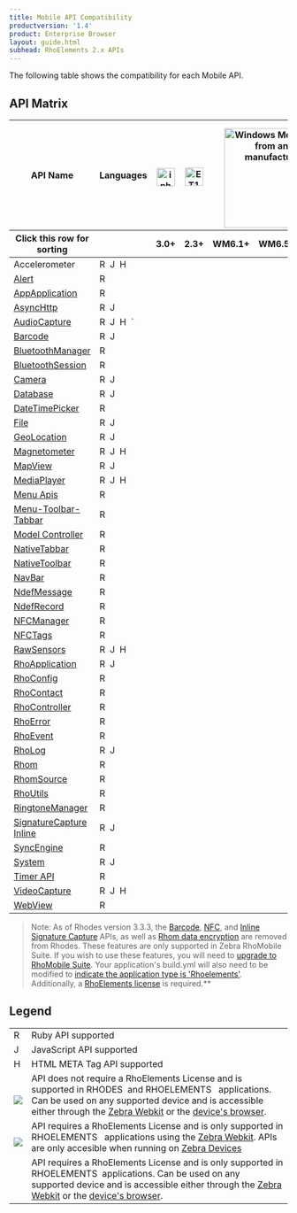 ```yaml
---
title: Mobile API Compatibility
productversion: '1.4'
product: Enterprise Browser
layout: guide.html
subhead: RhoElements 2.x APIs
---
```

The following table shows the compatibility for each Mobile API.

## API Matrix
<table class="table table-striped table-bordered table-condensed apicompat dataTable" width="130%" id="matrix">
	<thead>
		<tr role="row">
			<th style="text-align:center;vertical-align: middle;" rowspan="1" colspan="1">API Name</th>
			<th style="text-align:center;vertical-align: middle;" rowspan="1" colspan="1">Languages</th>
			<th style="text-align:center" rowspan="1" colspan="1">
				<img src="/img/ios.png" style="width: 33px;padding-top: 8px" rel="tooltip" title="iphone, ipod touch, ipad">
			</th>
			<th style="text-align:center" rowspan="1" colspan="1">
				<img src="/img/android.png" rel="tooltip" title="ET1 and Consumer Android Devices" style="width: 33px;padding-top: 6px;">
			</th>
			<th colspan="3" style="text-align:center" rowspan="1">
				<img src="/img/windowsembedded.png" style="width: 180px;padding-top: 10px" rel="tooltip" title="Windows Mobile/CE from any manufacturer">
			</th>
			<th style="text-align:center" rowspan="1" colspan="1">
				<img src="/img/windows.png" style="padding-top:6px;" rel="tooltip" title="Windows Desktop XP And Windows 7">
			</th>
			<th rowspan="1" colspan="1">
				<img src="/img/bb.png" style="width:30px;padding-top:6px;" rel="tooltip" title="BlackBerry Devices">
			</th>
			<th style="text-align:center;vertical-align: middle;" rowspan="1" colspan="1">
				<img src="/img/rhodes.png" rel="tooltip" title="RhoMobile Simulator Included with RhoStudio">SIM
			</th>
			<th rowspan="1" colspan="1">
			</th>
		</tr>
		<tr role="row">
			<th class="sorting_asc" role="columnheader" tabindex="0" aria-controls="matrix" rowspan="1" colspan="1" aria-sort="ascending" aria-label="Click this row for sorting: activate to sort column descending">Click this row for sorting</th>
			<th class="sorting" role="columnheader" tabindex="0" aria-controls="matrix" rowspan="1" colspan="1" aria-label=": activate to sort column ascending"></th>
			<th style="text-align:center" class="sorting" role="columnheader" tabindex="0" aria-controls="matrix" rowspan="1" colspan="1" aria-label="3.0+: activate to sort column ascending">3.0+</th>
			<th style="text-align:center" class="sorting" role="columnheader" tabindex="0" aria-controls="matrix" rowspan="1" colspan="1" aria-label="2.3+: activate to sort column ascending">2.3+</th>
			<th style="text-align:center" class="sorting" role="columnheader" tabindex="0" aria-controls="matrix" rowspan="1" colspan="1" aria-label="WM6.1+: activate to sort column ascending">WM6.1+</th>
			<th style="text-align:center" class="sorting" role="columnheader" tabindex="0" aria-controls="matrix" rowspan="1" colspan="1" aria-label="WM6.5+: activate to sort column ascending">WM6.5+</th>
			<th style="text-align:center" class="sorting" role="columnheader" tabindex="0" aria-controls="matrix" rowspan="1" colspan="1" aria-label="CE6.0+: activate to sort column ascending">CE6.0+</th>
			<th style="text-align:center" class="sorting" role="columnheader" tabindex="0" aria-controls="matrix" rowspan="1" colspan="1" aria-label="XP/7: activate to sort column ascending">XP/7</th>
			<th style="text-align:center" class="sorting" role="columnheader" tabindex="0" aria-controls="matrix" rowspan="1" colspan="1" aria-label="4.6+: activate to sort column ascending">4.6+</th>
			<th class="sorting" role="columnheader" tabindex="0" aria-controls="matrix" rowspan="1" colspan="1" aria-label=": activate to sort column ascending"></th>
			<th class="sorting" role="columnheader" tabindex="0" aria-controls="matrix" rowspan="1" colspan="1" aria-label="Ver: activate to sort column ascending">
				Ver
			</th>
		</tr>
	</thead>
	<tbody role="alert" aria-live="polite" aria-relevant="all">
		<tr class="odd">
			<td class=" sorting_1">
			<all href="/v/2.2/rhoelements/RawSensors" rel="tooltip">Accelerometer</a></td>
			<td class="start1 ">
				<span class="label">R</span>&nbsp;
				<span style="display:none">rhodes</span>
				<span class="label label-warning">J</span>&nbsp;
				<span style="display:none">license rhoelements JavaScript js</span>
				<span class="label label-info">H</span>&nbsp;
				<span style="display:none">license rhoelements html meta</span>
			</td>
			<td style="text-align:center" class=" ">
				<span class="icon-star"></span>
				<span style="display:none">ios</span>
			</td>
			<td style="text-align:center" class=" ">
				<span class="icon-star"></span>
				<span style="display:none">android</span>
			</td>
			<td style="text-align:center" class=" "></td>
			<td style="text-align:center" class=" "></td>
			<td style="text-align:center" class=" "></td>
			<td style="text-align:center" class=" "></td>
			<td style="text-align:center" class=" "></td>
			<td style="text-align:center" class=" "></td>
			<td style="text-align:center" class=" "></td>
			<td class=" "> 2.2</td>
		</tr>
		<tr class="even">
			<td class=" sorting_1">
			<a href="/v/2.2/rhodesapi/alert-api" rel="tooltip">Alert</a></td>
			<td class="start1 ">
				<span class="label">R</span>&nbsp;
				<span style="display:none">rhodes</span>
			</td>
			<td style="text-align:center" class=" ">
				<span class="icon-star"></span>
				<span style="display:none">ios</span>
			</td>
			<td style="text-align:center" class=" ">
				<span class="icon-star"></span>
				<span style="display:none">android</span>
			</td>
			<td style="text-align:center" class=" ">
				<span class="icon-star"></span>
				<span style="display:none">windows mobile windows</span>
			</td>
			<td style="text-align:center" class=" ">
				<span class="icon-star"></span>
				<span style="display:none">windows mobile windows</span>
			</td>
			<td style="text-align:center" class=" ">
				<span class="icon-star"></span>
				<span style="display:none">ce wince windows</span>
			</td>
			<td style="text-align:center" class=" ">
				<span class="icon-star"></span>
				<span style="display:none">win32 windows</span>
			</td>
			<td style="text-align:center" class=" ">
				<span class="icon-star"></span>
				<span style="display:none">blackberry</span>
			</td>
			<td style="text-align:center" class=" ">
				<span class="icon-star"></span>
				<span style="display:none">simulator</span>
			</td>
			<td class=" "> 2.0</td>
		</tr>
		<tr class="odd">
			<td class=" sorting_1">
				<a href="/v/2.2/rhodesapi/appapplication-api" rel="tooltip">AppApplication</a>
			</td>
			<td class="start1 ">
				<span class="label">R</span>&nbsp;
				<span style="display:none">rhodes</span>
			</td>
			<td style="text-align:center" class=" ">
				<span class="icon-star"></span>
				<span style="display:none">ios</span>
			</td>
			<td style="text-align:center" class=" ">
				<span class="icon-star"></span>
				<span style="display:none">android</span>
			</td>
			<td style="text-align:center" class=" ">
				<span class="icon-star"></span>
				<span style="display:none">windows mobile windows</span>
			</td>
			<td style="text-align:center" class=" ">
				<span class="icon-star"></span>
				<span style="display:none">windows mobile windows</span>
			</td>
			<td style="text-align:center" class=" ">
				<span class="icon-star"></span>
				<span style="display:none">ce wince windows</span>
			</td>
			<td style="text-align:center" class=" ">
				<span class="icon-star"></span>
				<span style="display:none">win32 windows</span>
			</td>
			<td style="text-align:center" class=" ">
				<span class="icon-star"></span>
				<span style="display:none">blackberry</span>
			</td>
			<td style="text-align:center" class=" "></td>
			<td class=" "> 2.0</td>
		</tr>
		<tr class="even">
			<td class=" sorting_1">
				<a href="/v/2.2/rhodesapi/asynchttp-api" rel="tooltip">AsyncHttp</a>
			</td>
			<td class="start1 ">
				<span class="label">R</span>&nbsp;
				<span style="display:none">rhodes</span>
				<span class="label label-warning">J</span>&nbsp;
				<span style="display:none">license rhoelements JavaScript js</span>
			</td>
			<td style="text-align:center" class=" ">
				<span class="icon-star"></span>
				<span style="display:none">ios</span>
			</td>
			<td style="text-align:center" class=" ">
				<span class="icon-star"></span>
				<span style="display:none">android</span>
			</td>
			<td style="text-align:center" class=" ">
				<span class="icon-star"></span>
				<span style="display:none">windows mobile windows</span>
			</td>
			<td style="text-align:center" class=" ">
				<span class="icon-star"></span>
				<span style="display:none">windows mobile windows</span>
			</td>
			<td style="text-align:center" class=" ">
				<span class="icon-star"></span>
				<span style="display:none">ce wince windows</span>
			</td>
			<td style="text-align:center" class=" "></td>
			<td style="text-align:center" class=" ">
				<span class="icon-star"></span>
				<span style="display:none">blackberry</span>
			</td>
			<td style="text-align:center" class=" "></td>
			<td class=" "> 2.0</td>
		</tr>
		<tr class="odd">
			<td class=" sorting_1">
				<a href="/v/2.2/rhoelements/AudioCapture" rel="tooltip">AudioCapture</a>
			</td>
			<td class="start1 ">
				<span class="label">R</span>&nbsp;
				<span style="display:none">rhodes</span>
				<span class="label label-warning">J</span>&nbsp;
				<span style="display:none">license rhoelements JavaScript js</span>
				<span class="label label-info">H</span>&nbsp;
				`<span style="display:none">license rhoelements html meta</span>
			</td>
			<td style="text-align:center" class=" ">
				<span class="icon-star"></span>
				<span style="display:none">ios</span>
			</td>
			<td style="text-align:center" class=" ">
				<span class="icon-star"></span>
				<span style="display:none">android</span>
			</td>
			<td style="text-align:center" class=" ">
				<span class="icon-star"></span>
				<span style="display:none">windows mobile windows</span>
			</td>
			<td style="text-align:center" class=" ">
				<span class="icon-star"></span>
				<span style="display:none">windows mobile windows</span>
			</td>
			<td style="text-align:center" class=" ">
				<span class="icon-star"></span>
				<span style="display:none">ce wince windows</span>
			</td>
			<td style="text-align:center" class=" "></td>
			<td style="text-align:center" class=" "></td>
			<td style="text-align:center" class=" "></td>
			<td class=" "> 2.2</td>
		</tr>
		<tr class="even">
			<td class=" sorting_1">
				<a href="/v/2.2/rhodesapi/barcode-api" rel="tooltip">Barcode</a>
			</td>
			<td class="start1 ">
				<span class="label label-important">R</span>&nbsp;
				<span style="display:none">license rhoelements ruby</span>
				<span class="label label-warning">J</span>&nbsp;
				<span style="display:none">license rhoelements JavaScript js</span>
			</td>
				<td style="text-align:center" class=" ">
				<span class="icon-star"></span>
				<span style="display:none">ios</span>
			</td>
				<td style="text-align:center" class=" ">
				<span class="icon-star"></span>
				<span style="display:none">android</span>
			</td>
				<td style="text-align:center" class=" ">
				<span class="icon-star"></span>
				<span style="display:none">windows mobile windows</span>
			</td>
				<td style="text-align:center" class=" ">
				<span class="icon-star"></span>
				<span style="display:none">windows mobile windows</span>
			</td>
			<td style="text-align:center" class=" ">
				<span class="icon-star"></span>
				<span style="display:none">ce wince windows</span>
			</td>
			<td style="text-align:center" class=" "></td>
			<td style="text-align:center" class=" ">
				<span class="icon-star"></span>
				<span style="display:none">blackberry</span>
			</td>
			<td style="text-align:center" class=" "></td>
			<td class=" "> 2.0</td>
		</tr>
		<tr class="odd">
			<td class=" sorting_1">
				<a href="/v/2.2/rhodesapi/bluetoothmanager-api" rel="tooltip">BluetoothManager</a>
			</td>
			<td class="start1 ">
				<span class="label">R</span>&nbsp;
				<span style="display:none">rhodes</span>
			</td>
				<td style="text-align:center" class=" ">
				<span class="icon-star"></span>
				<span style="display:none">ios</span>
			</td>
				<td style="text-align:center" class=" ">
				<span class="icon-star"></span>
				<span style="display:none">android</span>
			</td>
				<td style="text-align:center" class=" ">
				<span class="icon-star"></span>
				<span style="display:none">windows mobile windows</span>
			</td>
				<td style="text-align:center" class=" ">
				<span class="icon-star"></span>
				<span style="display:none">windows mobile windows</span>
			</td>
			<td style="text-align:center" class=" "></td>
			<td style="text-align:center" class=" "></td>
			<td style="text-align:center" class=" ">
				<span class="icon-star"></span>
				<span style="display:none">blackberry</span>
			</td>
			<td style="text-align:center" class=" ">
				<span class="icon-star"></span>
				<span style="display:none">simulator</span>
			</td>
			<td class=" "> 2.0</td>
		</tr>
		<tr class="even">
			<td class=" sorting_1">
				<a href="/v/2.2/rhodesapi/bluetoothsession-api" rel="tooltip">BluetoothSession</a>
			</td>
			<td class="start1 ">
				<span class="label">R</span>&nbsp;
				<span style="display:none">rhodes</span>
			</td>
			<td style="text-align:center" class=" ">
				<span class="icon-star"></span>
				<span style="display:none">ios</span>
			</td>
			<td style="text-align:center" class=" ">
				<span class="icon-star"></span>
				<span style="display:none">android</span>
			</td>
			<td style="text-align:center" class=" ">
				<span class="icon-star"></span>
				<span style="display:none">windows mobile windows</span>
			</td>
			<td style="text-align:center" class=" ">
				<span class="icon-star"></span>
				<span style="display:none">windows mobile windows</span>
			</td>
			<td style="text-align:center" class=" "></td>
			<td style="text-align:center" class=" "></td>
			<td style="text-align:center" class=" ">
				<span class="icon-star"></span>
				<span style="display:none">blackberry</span>
			</td>
			<td style="text-align:center" class=" ">
				<span class="icon-star"></span>
				<span style="display:none">simulator</span>
			</td>
			<td class=" "> 2.0</td>
		</tr>
		<tr class="odd">
			<td class=" sorting_1">
				<a href="/v/2.2/rhodesapi/camera-api" rel="tooltip">Camera</a>
			</td>
			<td class="start1 ">
				<span class="label">R</span>&nbsp;
				<span style="display:none">rhodes</span>
				<span class="label label-warning">J</span>&nbsp;
				<span style="display:none">license rhoelements JavaScript js</span>
			</td>
			<td style="text-align:center" class=" ">
				<span class="icon-star"></span>
				<span style="display:none">ios</span>
			</td>
			<td style="text-align:center" class=" ">
				<span class="icon-star"></span>
				<span style="display:none">android</span>
			</td>
			<td style="text-align:center" class=" ">
				<span class="icon-star"></span>
				<span style="display:none">windows mobile windows</span>
			</td>
			<td style="text-align:center" class=" ">
				<span class="icon-star"></span>
				<span style="display:none">windows mobile windows</span>
			</td>
			<td style="text-align:center" class=" ">
				<span class="icon-star"></span>
				<span style="display:none">ce wince windows</span>
			</td>
			<td style="text-align:center" class=" "></td>
			<td style="text-align:center" class=" ">
				<span class="icon-star"></span>
				<span style="display:none">blackberry</span>
			</td>
			<td style="text-align:center" class=" ">
				<span class="icon-star"></span>
				<span style="display:none">simulator</span>
			</td>
			<td class=" "> 2.0</td>
		</tr>
		<tr class="even">
			<td class=" sorting_1">
				<a href="/v/2.2/rhodesapi/database-api" rel="tooltip">Database</a>
			</td>
			<td class="start1 ">
				<span class="label">R</span>&nbsp;
				<span style="display:none">rhodes</span>
				<span class="label label-warning">J</span>&nbsp;
				<span style="display:none">license rhoelements JavaScript js</span>
			</td>
			<td style="text-align:center" class=" ">
				<span class="icon-star"></span>
				<span style="display:none">ios</span>
			</td>
			<td style="text-align:center" class=" ">
				<span class="icon-star"></span>
				<span style="display:none">android</span>
			</td>
			<td style="text-align:center" class=" ">
				<span class="icon-star"></span>
				<span style="display:none">windows mobile windows</span>
			</td>
			<td style="text-align:center" class=" ">
				<span class="icon-star"></span>
				<span style="display:none">windows mobile windows</span>
			</td>
			<td style="text-align:center" class=" ">
				<span class="icon-star"></span>
				<span style="display:none">ce wince windows</span>
			</td>
			<td style="text-align:center" class=" "></td>
			<td style="text-align:center" class=" ">
				<span class="icon-star"></span>
				<span style="display:none">blackberry</span>
			</td>
			<td style="text-align:center" class=" ">
				<span class="icon-star"></span>
				<span style="display:none">simulator</span>
			</td>
			<td class=" "> 2.0</td>
		</tr>
		<tr class="odd">
			<td class=" sorting_1">
				<a href="/v/2.2/rhodesapi/datetimepicker-api" rel="tooltip">DateTimePicker</a>
			</td>
			<td class="start1 ">
				<span class="label">R</span>&nbsp;
				<span style="display:none">rhodes</span>
			</td>
			<td style="text-align:center" class=" ">
				<span class="icon-star"></span>
				<span style="display:none">ios</span>
			</td>
			<td style="text-align:center" class=" ">
				<span class="icon-star"></span>
				<span style="display:none">android</span>
			</td>
			<td style="text-align:center" class=" ">
				<span class="icon-star"></span>
				<span style="display:none">windows mobile windows</span>
			</td>
			<td style="text-align:center" class=" ">
				<span class="icon-star"></span>
				<span style="display:none">windows mobile windows</span>
			</td>
			<td style="text-align:center" class=" ">
				<span class="icon-star"></span>
				<span style="display:none">ce wince windows</span>
			</td>
			<td style="text-align:center" class=" ">
				<span class="icon-star"></span>
				<span style="display:none">win32 windows</span>
			</td>
			<td style="text-align:center" class=" ">
				<span class="icon-star"></span>
				<span style="display:none">blackberry</span>
			</td>
			<td style="text-align:center" class=" ">
				<span class="icon-star"></span>
				<span style="display:none">simulator</span>
			</td>
			<td class=" "> 2.0</td>
		</tr>
		<tr class="even">
			<td class=" sorting_1">
				<a href="/v/2.2/rhodesapi/file-api" rel="tooltip">File</a>
			</td>
			<td class="start1 ">
				<span class="label">R</span>&nbsp;
				<span style="display:none">rhodes</span>
				<span class="label label-warning">J</span>&nbsp;
				<span style="display:none">license rhoelements JavaScript js</span>
			</td>
			<td style="text-align:center" class=" ">
				<span class="icon-star"></span>
				<span style="display:none">ios</span>
			</td>
			<td style="text-align:center" class=" ">
				<span class="icon-star"></span>
				<span style="display:none">android</span>
			</td>
			<td style="text-align:center" class=" ">
				<span class="icon-star"></span>
				<span style="display:none">windows mobile windows</span>
			</td>
			<td style="text-align:center" class=" ">
				<span class="icon-star"></span>
				<span style="display:none">windows mobile windows</span>
			</td>
			<td style="text-align:center" class=" ">
				<span class="icon-star"></span>
				<span style="display:none">ce wince windows</span>
			</td>
			<td style="text-align:center" class=" "></td>
				<td style="text-align:center" class=" ">
				<span class="icon-star"></span>
				<span style="display:none">blackberry</span>
			</td>
			<td style="text-align:center" class=" ">
				<span class="icon-star"></span>
				<span style="display:none">simulator</span>
			</td>
			<td class=" "> 2.0</td>
		</tr>
		<tr class="odd">
			<td class=" sorting_1">
				<a href="/v/2.2/rhodesapi/geolocation-api" rel="tooltip">GeoLocation</a>
			</td>
			<td class="start1 ">
				<span class="label">R</span>&nbsp;
				<span style="display:none">rhodes</span>
				<span class="label label-warning">J</span>&nbsp;
				<span style="display:none">license rhoelements JavaScript js</span>
			</td>
			<td style="text-align:center" class=" ">
				<span class="icon-star"></span>
				<span style="display:none">ios</span>
			</td>
			<td style="text-align:center" class=" ">
				<span class="icon-star"></span>
				<span style="display:none">android</span>
			</td>
			<td style="text-align:center" class=" ">
				<span class="icon-star"></span>
				<span style="display:none">windows mobile windows</span>
			</td>
			<td style="text-align:center" class=" ">
				<span class="icon-star"></span>
				<span style="display:none">windows mobile windows</span>
			</td>
			<td style="text-align:center" class=" ">
				<span class="icon-star"></span>
				<span style="display:none">ce wince windows</span>
			</td>
			<td style="text-align:center" class=" "></td>
				<td style="text-align:center" class=" ">
				<span class="icon-star"></span>
				<span style="display:none">blackberry</span>
			</td>
			<td style="text-align:center" class=" ">
				<span class="icon-star"></span>
				<span style="display:none">simulator</span>
			</td>
			<td class=" "> 2.0</td>
		</tr>
		<tr class="even">
			<td class=" sorting_1">
				<a href="/v/2.2/rhoelements/RawSensors" rel="tooltip">Magnetometer</a>
			</td>
			<td class="start1 ">
				<span class="label">R</span>&nbsp;
				<span style="display:none">rhodes</span>
				<span class="label label-warning">J</span>&nbsp;
				<span style="display:none">license rhoelements JavaScript js</span>
				<span class="label label-info">H</span>&nbsp;
				<span style="display:none">license rhoelements html meta</span>
			</td>
			<td style="text-align:center" class=" ">
				<span class="icon-star"></span>
				<span style="display:none">ios</span>
			</td>
			<td style="text-align:center" class=" ">
				<span class="icon-star"></span>
				<span style="display:none">android</span>
			</td>
			<td style="text-align:center" class=" "></td>
			<td style="text-align:center" class=" "></td>
			<td style="text-align:center" class=" "></td>
			<td style="text-align:center" class=" "></td>
			<td style="text-align:center" class=" "></td>
			<td style="text-align:center" class=" "></td>
			<td class=" "> 2.2</td>
		</tr>
		<tr class="odd">
			<td class=" sorting_1">
				<a href="/v/2.2/rhodesapi/mapview-api" rel="tooltip">MapView</a>
			</td>
			<td class="start1 ">
				<span class="label">R</span>&nbsp;
				<span style="display:none">rhodes</span>
				<span class="label label-warning">J</span>&nbsp;
				<span style="display:none">license rhoelements JavaScript js</span>
			</td>
			<td style="text-align:center" class=" ">
				<span class="icon-star"></span>
				<span style="display:none">ios</span>
			</td>
			<td style="text-align:center" class=" ">
				<span class="icon-star"></span>
				<span style="display:none">android</span>
			</td>
			<td style="text-align:center" class=" ">
				<span class="icon-star"></span>
				<span style="display:none">windows mobile windows</span>
			</td>
			<td style="text-align:center" class=" ">
				<span class="icon-star"></span>
				<span style="display:none">windows mobile windows</span>
			</td>
			<td style="text-align:center" class=" ">
				<span class="icon-star"></span>
				<span style="display:none">ce wince windows</span>
			</td>
			<td style="text-align:center" class=" "></td>
			<td style="text-align:center" class=" ">
				<span class="icon-star"></span>
				<span style="display:none">blackberry</span>
			</td>
			<td style="text-align:center" class=" ">
				<span class="icon-star"></span>
				<span style="display:none">simulator</span>
			</td>
			<td class=" "> 2.0</td>
		</tr>
		<tr class="even">
			<td class=" sorting_1">
				<a href="/v/2.2/rhoelements/mediaPlayer" rel="tooltip">MediaPlayer</a>
			</td>
			<td class="start1 ">
				<span class="label">R</span>&nbsp;
				<span style="display:none">rhodes</span>
				<span class="label label-warning">J</span>&nbsp;
				<span style="display:none">license rhoelements JavaScript js</span>
				<span class="label label-info">H</span>&nbsp;
				<span style="display:none">license rhoelements html meta</span>
			</td>
			<td style="text-align:center" class=" "></td>
			<td style="text-align:center" class=" ">
				<span class="icon-star"></span>
				<span style="display:none">android</span>
			</td>
			<td style="text-align:center" class=" "></td>
			<td style="text-align:center" class=" "></td>
			<td style="text-align:center" class=" "></td>
			<td style="text-align:center" class=" "></td>
			<td style="text-align:center" class=" "></td>
			<td style="text-align:center" class=" "></td>
			<td class=" "> 2.2</td>
		</tr>
		<tr class="odd">
			<td class=" sorting_1">
				<a href="/v/2.2/rhodesapi/menu-apis" rel="tooltip">Menu Apis</a>
			</td>
			<td class="start1 ">
				<span class="label">R</span>&nbsp;
				<span style="display:none">rhodes</span>
			</td>
			<td style="text-align:center" class=" ">
				<span class="icon-star"></span>
				<span style="display:none">ios</span>
			</td>
			<td style="text-align:center" class=" ">
				<span class="icon-star"></span>
				<span style="display:none">android</span>
			</td>
			<td style="text-align:center" class=" ">
				<span class="icon-star"></span>
				<span style="display:none">windows mobile windows</span>
			</td>
			<td style="text-align:center" class=" ">
				<span class="icon-star"></span>
				<span style="display:none">windows mobile windows</span>
			</td>
			<td style="text-align:center" class=" ">
				<span class="icon-star"></span>
				<span style="display:none">ce wince windows</span>
			</td>
			<td style="text-align:center" class=" ">
				<span class="icon-star"></span>
				<span style="display:none">win32 windows</span>
			</td>
			<td style="text-align:center" class=" ">
				<span class="icon-star"></span>
				<span style="display:none">blackberry</span>
			</td>
			<td style="text-align:center" class=" ">
				<span class="icon-star"></span>
				<span style="display:none">simulator</span>
			</td>
			<td class=" "> 2.0</td>
		</tr>
		<tr class="even">
			<td class=" sorting_1">
				<a href="/v/2.2/rhodesapi/menu-toolbar-tabbar-apis" rel="tooltip">Menu-Toolbar-Tabbar</a>
			</td>
			<td class="start1 ">
				<span class="label">R</span>&nbsp;
				<span style="display:none">rhodes</span>
			</td>
			<td style="text-align:center" class=" ">
				<span class="icon-star"></span>
				<span style="display:none">ios</span>
			</td>
			<td style="text-align:center" class=" ">
				<span class="icon-star"></span>
				<span style="display:none">android</span>
			</td>
			<td style="text-align:center" class=" ">
				<span class="icon-star"></span>
				<span style="display:none">windows mobile windows</span>
			</td>
			<td style="text-align:center" class=" ">
				<span class="icon-star"></span>
				<span style="display:none">windows mobile windows</span>
			</td>
			<td style="text-align:center" class=" ">
				<span class="icon-star"></span>
				<span style="display:none">ce wince windows</span>
			</td>
			<td style="text-align:center" class=" ">
				<span class="icon-star"></span>
				<span style="display:none">win32 windows</span>
			</td>
			<td style="text-align:center" class=" ">
				<span class="icon-star"></span>
				<span style="display:none">blackberry</span>
			</td>
			<td style="text-align:center" class=" ">
				<span class="icon-star"></span>
				<span style="display:none">simulator</span>
			</td>
			<td class=" "> 2.0</td>
		</tr>
		<tr class="odd">
			<td class=" sorting_1">
				<a href="/v/2.2/rhodesapi/model-controller-api" rel="tooltip">Model Controller</a>
			</td>
			<td class="start1 ">
				<span class="label">R</span>&nbsp;
				<span style="display:none">rhodes</span>
			</td>
			<td style="text-align:center" class=" ">
				<span class="icon-star"></span>
				<span style="display:none">ios</span>
			</td>
			<td style="text-align:center" class=" ">
				<span class="icon-star"></span>
				<span style="display:none">android</span>
			</td>
			<td style="text-align:center" class=" "></td>
			<td style="text-align:center" class=" "></td>
			<td style="text-align:center" class=" "></td>
			<td style="text-align:center" class=" "></td>
			<td style="text-align:center" class=" "></td>
			<td style="text-align:center" class=" ">
				<span class="icon-star"></span>
				<span style="display:none">simulator</span>
			</td>
			<td class=" "> 2.0</td>
		</tr>
		<tr class="even">
			<td class=" sorting_1">
				<a href="/v/2.2/rhodesapi/nativetabbar-api" rel="tooltip">NativeTabbar</a>
			</td>
			<td class="start1 ">
				<span class="label">R</span>&nbsp;
				<span style="display:none">rhodes</span>
			</td>
			<td style="text-align:center" class=" ">
				<span class="icon-star"></span>
				<span style="display:none">ios</span>
			</td>
			<td style="text-align:center" class=" ">
				<span class="icon-star"></span>
				<span style="display:none">android</span>
			</td>
			<td style="text-align:center" class=" "></td>
			<td style="text-align:center" class=" "></td>
			<td style="text-align:center" class=" "></td>
			<td style="text-align:center" class=" ">
				<span class="icon-star"></span>
				<span style="display:none">win32 windows</span>
			</td>
			<td style="text-align:center" class=" "></td>
			<td style="text-align:center" class=" ">
				<span class="icon-star"></span>
				<span style="display:none">simulator</span>
			</td>
			<td class=" "> 2.0</td>
		</tr>
		<tr class="odd">
			<td class=" sorting_1">
				<a href="/v/2.2/rhodesapi/nativetoolbar-api" rel="tooltip">NativeToolbar</a>
			</td>
			<td class="start1 ">
				<span class="label">R</span>&nbsp;
				<span style="display:none">rhodes</span>
			</td>
				<td style="text-align:center" class=" ">
			<span class="icon-star"></span>
			<span style="display:none">ios</span>
			</td>
			<td style="text-align:center" class=" ">
				<span class="icon-star"></span>
				<span style="display:none">android</span>
			</td>
			<td style="text-align:center" class=" ">
				<span class="icon-star"></span>
				<span style="display:none">windows mobile windows</span>
			</td>
			<td style="text-align:center" class=" ">
				<span class="icon-star"></span>
				<span style="display:none">windows mobile windows</span>
			</td>
			<td style="text-align:center" class=" ">
				<span class="icon-star"></span>
				<span style="display:none">ce wince windows</span>
			</td>
			<td style="text-align:center" class=" ">
				<span class="icon-star"></span>
				<span style="display:none">win32 windows</span>
			</td>
			<td style="text-align:center" class=" "></td>
			<td style="text-align:center" class=" "></td>
			<td class=" "> 2.0</td>
		</tr>
		<tr class="even">
			<td class=" sorting_1">
				<a href="/v/2.2/rhodesapi/navigationbar-iphone-api" rel="tooltip">NavBar</a>
			</td>
			<td class="start1 ">
				<span class="label">R</span>&nbsp;
				<span style="display:none">rhodes</span>
			</td>
			<td style="text-align:center" class=" ">
				<span class="icon-star"></span>
				<span style="display:none">ios</span>
			</td>
			<td style="text-align:center" class=" "></td>
			<td style="text-align:center" class=" "></td>
			<td style="text-align:center" class=" "></td>
			<td style="text-align:center" class=" "></td>
			<td style="text-align:center" class=" "></td>
			<td style="text-align:center" class=" "></td>
			<td style="text-align:center" class=" "></td>
			<td class=" "> 2.0</td>
		</tr>
		<tr class="odd">
			<td class=" sorting_1">
				<a href="/v/2.2/rhodesapi/NdefMessage-api" rel="tooltip">NdefMessage</a>
			</td>
			<td class="start1 ">
				<span class="label label-important">R</span>&nbsp;
				<span style="display:none">license rhoelements ruby</span>
			</td>
			<td style="text-align:center" class=" "></td>
			<td style="text-align:center" class=" ">
				<span class="icon-star"></span>
				<span style="display:none">android</span>
			</td>
			<td style="text-align:center" class=" "></td>
			<td style="text-align:center" class=" "></td>
			<td style="text-align:center" class=" "></td>
			<td style="text-align:center" class=" "></td>
			<td style="text-align:center" class=" "></td>
			<td style="text-align:center" class=" "></td>
			<td class=" "> 2.0</td>
		</tr>
		<tr class="even">
			<td class=" sorting_1">
				<a href="/v/2.2/rhodesapi/NdefRecord-api" rel="tooltip">NdefRecord</a>
			</td>
			<td class="start1 ">
				<span class="label label-important">R</span>&nbsp;
				<span style="display:none">license rhoelements ruby</span>
			</td>
			<td style="text-align:center" class=" "></td>
			<td style="text-align:center" class=" ">
				<span class="icon-star"></span>
				<span style="display:none">android</span>
			</td>
			<td style="text-align:center" class=" "></td>
			<td style="text-align:center" class=" "></td>
			<td style="text-align:center" class=" "></td>
			<td style="text-align:center" class=" "></td>
			<td style="text-align:center" class=" "></td>
			<td style="text-align:center" class=" "></td>
			<td class=" "> 2.0</td>
		</tr>
		<tr class="odd">
			<td class=" sorting_1">
				<a href="/v/2.2/rhodesapi/NFCManager-api" rel="tooltip">NFCManager</a>
			</td>
			<td class="start1 ">
				<span class="label label-important">R</span>&nbsp;
				<span style="display:none">license rhoelements ruby</span>
			</td>
			<td style="text-align:center" class=" "></td>
			<td style="text-align:center" class=" ">
				<span class="icon-star"></span>
				<span style="display:none">android</span>
			</td>
			<td style="text-align:center" class=" "></td>
			<td style="text-align:center" class=" "></td>
			<td style="text-align:center" class=" "></td>
			<td style="text-align:center" class=" "></td>
			<td style="text-align:center" class=" "></td>
			<td style="text-align:center" class=" "></td>
			<td class=" "> 2.0</td>
		</tr>
		<tr class="even">
			<td class=" sorting_1">
				<a href="/v/2.2/rhoelements/toc_nfc" rel="tooltip">NFCTags</a>
			</td>
			<td class="start1 ">
				<span class="label label-important">R</span>&nbsp;
				<span style="display:none">license rhoelements ruby</span>
			</td>
			<td style="text-align:center" class=" "></td>
			<td style="text-align:center" class=" ">
				<span class="icon-star"></span>
				<span style="display:none">android</span>
			</td>
			<td style="text-align:center" class=" "></td>
			<td style="text-align:center" class=" "></td>
			<td style="text-align:center" class=" "></td>
			<td style="text-align:center" class=" "></td>
			<td style="text-align:center" class=" "></td>
			<td style="text-align:center" class=" "></td>
			<td class=" "> 2.0</td>
		</tr>
		<tr class="odd">
			<td class=" sorting_1">
				<a href="/v/2.2/rhoelements/RawSensors" rel="tooltip">RawSensors</a>
			</td>
			<td class="start1 ">
				<span class="label">R</span>&nbsp;
				<span style="display:none">rhodes</span>
				<span class="label label-warning">J</span>&nbsp;
				<span style="display:none">license rhoelements JavaScript js</span>
				<span class="label label-info">H</span>&nbsp;
				<span style="display:none">license rhoelements html meta</span>
			</td>
			<td style="text-align:center" class=" ">
				<span class="icon-star"></span>
				<span style="display:none">ios</span>
			</td>
			<td style="text-align:center" class=" ">
				<span class="icon-star"></span>
				<span style="display:none">android</span>
			</td>
			<td style="text-align:center" class=" "></td>
			<td style="text-align:center" class=" "></td>
			<td style="text-align:center" class=" "></td>
			<td style="text-align:center" class=" "></td>
			<td style="text-align:center" class=" "></td>
			<td style="text-align:center" class=" "></td>
			<td class=" "> 2.2</td>
		</tr>
		<tr class="even">
			<td class=" sorting_1">
				<a href="/v/2.2/rhodesapi/rhoapplication-api" rel="tooltip">RhoApplication</a>
			</td>
			<td class="start1 ">
				<span class="label">R</span>&nbsp;
				<span style="display:none">rhodes</span>
				<span class="label label-warning">J</span>&nbsp;
				<span style="display:none">license rhoelements JavaScript js</span>
			</td>
			<td style="text-align:center" class=" ">
				<span class="icon-star"></span>
				<span style="display:none">ios</span>
			</td>
			<td style="text-align:center" class=" ">
				<span class="icon-star"></span>
				<span style="display:none">android</span>
			</td>
			<td style="text-align:center" class=" ">
				<span class="icon-star"></span>
				<span style="display:none">windows mobile windows</span>
			</td>
			<td style="text-align:center" class=" ">
				<span class="icon-star"></span>
				<span style="display:none">windows mobile windows</span>
			</td>
			<td style="text-align:center" class=" ">
				<span class="icon-star"></span>
				<span style="display:none">ce wince windows</span>
			</td>
			<td style="text-align:center" class=" ">
				<span class="icon-star"></span>
				<span style="display:none">win32 windows</span>
			</td>
			<td style="text-align:center" class=" ">
				<span class="icon-star"></span>
				<span style="display:none">blackberry</span>
			</td>
			<td style="text-align:center" class=" ">
				<span class="icon-star"></span>
				<span style="display:none">simulator</span>
			</td>
			<td class=" "> 2.0</td>
		</tr>
		<tr class="odd">
			<td class=" sorting_1">
				<a href="/v/2.2/rhodesapi/rhoconfig-api" rel="tooltip">RhoConfig</a>
			</td>
			<td class="start1 ">
				<span class="label">R</span>&nbsp;
				<span style="display:none">rhodes</span>
			</td>
			<td style="text-align:center" class=" ">
				<span class="icon-star"></span>
				<span style="display:none">ios</span>
			</td>
			<td style="text-align:center" class=" ">
				<span class="icon-star"></span>
				<span style="display:none">android</span>
			</td>
			<td style="text-align:center" class=" ">
				<span class="icon-star"></span>
				<span style="display:none">windows mobile windows</span>
			</td>
			<td style="text-align:center" class=" ">
				<span class="icon-star"></span>
				<span style="display:none">windows mobile windows</span>
			</td>
			<td style="text-align:center" class=" ">
				<span class="icon-star"></span>
				<span style="display:none">ce wince windows</span>
			</td>
			<td style="text-align:center" class=" ">
				<span class="icon-star"></span>
				<span style="display:none">win32 windows</span>
			</td>
			<td style="text-align:center" class=" ">
				<span class="icon-star"></span>
				<span style="display:none">blackberry</span>
			</td>
			<td style="text-align:center" class=" ">
				<span class="icon-star"></span>
				<span style="display:none">simulator</span>
			</td>
			<td class=" "> 2.0</td>
		</tr>
		<tr class="even">
			<td class=" sorting_1">
				<a href="/v/2.2/rhodesapi/rhocontact-api" rel="tooltip">RhoContact</a>
			</td>
			<td class="start1 ">
				<span class="label">R</span>&nbsp;
				<span style="display:none">rhodes</span>
			</td>
			<td style="text-align:center" class=" ">
				<span class="icon-star"></span>
				<span style="display:none">ios</span>
			</td>
			<td style="text-align:center" class=" ">
				<span class="icon-star"></span>
				<span style="display:none">android</span>
			</td>
			<td style="text-align:center" class=" ">
				<span class="icon-star"></span>
				<span style="display:none">windows mobile windows</span>
			</td>
			<td style="text-align:center" class=" ">
				<span class="icon-star"></span>
				<span style="display:none">windows mobile windows</span>
			</td>
			<td style="text-align:center" class=" ">
				<span class="icon-star"></span>
				<span style="display:none">ce wince windows</span>
			</td>
			<td style="text-align:center" class=" "></td>
			<td style="text-align:center" class=" ">
				<span class="icon-star"></span>
				<span style="display:none">blackberry</span>
			</td>
			<td style="text-align:center" class=" ">
				<span class="icon-star"></span>
				<span style="display:none">simulator</span>
			</td>
			<td class=" "> 2.0</td>
		</tr>
		<tr class="odd">
			<td class=" sorting_1">
				<a href="/v/2.2/rhodesapi/rhocontroller-api" rel="tooltip">RhoController</a>
			</td>
			<td class="start1 ">
				<span class="label">R</span>&nbsp;
				<span style="display:none">rhodes</span>
			</td>
			<td style="text-align:center" class=" ">
				<span class="icon-star"></span>
				<span style="display:none">ios</span>
			</td>
			<td style="text-align:center" class=" ">
				<span class="icon-star"></span>
				<span style="display:none">android</span>
			</td>
			<td style="text-align:center" class=" ">
				<span class="icon-star"></span>
				<span style="display:none">windows mobile windows</span>
			</td>
			<td style="text-align:center" class=" ">
				<span class="icon-star"></span>
				<span style="display:none">windows mobile windows</span>
			</td>
			<td style="text-align:center" class=" ">
				<span class="icon-star"></span>
				<span style="display:none">ce wince windows</span>
			</td>
			<td style="text-align:center" class=" ">
				<span class="icon-star"></span>
				<span style="display:none">win32 windows</span>
			</td>
			<td style="text-align:center" class=" ">
				<span class="icon-star"></span>
				<span style="display:none">blackberry</span>
			</td>
			<td style="text-align:center" class=" ">
				<span class="icon-star"></span>
				<span style="display:none">simulator</span>
			</td>
			<td class=" "> 2.0</td>
		</tr>
		<tr class="even">
			<td class=" sorting_1">
				<a href="/v/2.2/rhodesapi/rhoerror-api" rel="tooltip">RhoError</a>
			</td>
			<td class="start1 ">
				<span class="label">R</span>&nbsp;
				<span style="display:none">rhodes</span>
			</td>
			<td style="text-align:center" class=" ">
				<span class="icon-star"></span>
				<span style="display:none">ios</span>
			</td>
			<td style="text-align:center" class=" ">
				<span class="icon-star"></span>
				<span style="display:none">android</span>
			</td>
			<td style="text-align:center" class=" ">
				<span class="icon-star"></span>
				<span style="display:none">windows mobile windows</span>
			</td>
			<td style="text-align:center" class=" ">
				<span class="icon-star"></span>
				<span style="display:none">windows mobile windows</span>
			</td>
			<td style="text-align:center" class=" ">
				<span class="icon-star"></span>
				<span style="display:none">ce wince windows</span>
			</td>
			<td style="text-align:center" class=" ">
				<span class="icon-star"></span>
				<span style="display:none">win32 windows</span>
			</td>
			<td style="text-align:center" class=" ">
				<span class="icon-star"></span>
				<span style="display:none">blackberry</span>
			</td>
			<td style="text-align:center" class=" ">
				<span class="icon-star"></span>
				<span style="display:none">simulator</span>
			</td>
			<td class=" "> 2.0</td>
		</tr>
		<tr class="odd">
			<td class=" sorting_1">
				<a href="/v/2.2/rhodesapi/rhoevent-api" rel="tooltip">RhoEvent</a>
			</td>
			<td class="start1 ">
				<span class="label">R</span>&nbsp;
				<span style="display:none">rhodes</span>
			</td>
			<td style="text-align:center" class=" ">
				<span class="icon-star"></span>
				<span style="display:none">ios</span>
			</td>
			<td style="text-align:center" class=" ">
				<span class="icon-star"></span>
				<span style="display:none">android</span>
			</td>
			<td style="text-align:center" class=" ">
				<span class="icon-star"></span>
				<span style="display:none">windows mobile windows</span>
			</td>
			<td style="text-align:center" class=" ">
				<span class="icon-star"></span>
				<span style="display:none">windows mobile windows</span>
			</td>
			<td style="text-align:center" class=" ">
				<span class="icon-star"></span>
				<span style="display:none">ce wince windows</span>
			</td>
			<td style="text-align:center" class=" "></td>
			<td style="text-align:center" class=" ">
				<span class="icon-star"></span>
				<span style="display:none">blackberry</span>
			</td>
			<td style="text-align:center" class=" ">
				<span class="icon-star"></span>
				<span style="display:none">simulator</span>
			</td>
			<td class=" "> 2.0</td>
		</tr>
		<tr class="even">
			<td class=" sorting_1">
				<a href="/v/2.2/rhodesapi/rholog-api" rel="tooltip">RhoLog</a>
			</td>
			<td class="start1 ">
				<span class="label">R</span>&nbsp;
				<span style="display:none">rhodes</span>
				<span class="label label-warning">J</span>&nbsp;
				<span style="display:none">license rhoelements JavaScript js</span>
			</td>
			<td style="text-align:center" class=" ">
				<span class="icon-star"></span>
				<span style="display:none">ios</span>
			</td>
			<td style="text-align:center" class=" ">
				<span class="icon-star"></span>
				<span style="display:none">android</span>
			</td>
			<td style="text-align:center" class=" ">
				<span class="icon-star"></span>
				<span style="display:none">windows mobile windows</span>
			</td>
			<td style="text-align:center" class=" ">
				<span class="icon-star"></span>
				<span style="display:none">windows mobile windows</span>
			</td>
			<td style="text-align:center" class=" ">
				<span class="icon-star"></span>
				<span style="display:none">ce wince windows</span>
			</td>
			<td style="text-align:center" class=" ">
				<span class="icon-star"></span>
				<span style="display:none">win32 windows</span>
			</td>
			<td style="text-align:center" class=" ">
				<span class="icon-star"></span>
				<span style="display:none">blackberry</span>
			</td>
			<td style="text-align:center" class=" ">
				<span class="icon-star"></span>
				<span style="display:none">simulator</span>
			</td>
			<td class=" "> 2.0</td>
		</tr>
		<tr class="odd">
			<td class=" sorting_1">
				<a href="/v/2.2/rhodesapi/rhom-api" rel="tooltip">Rhom</a>
			</td>
			<td class="start1 ">
				<span class="label">R</span>&nbsp;
				<span style="display:none">rhodes</span>
			</td>
			<td style="text-align:center" class=" ">
				<span class="icon-star"></span>
				<span style="display:none">ios</span>
			</td>
			<td style="text-align:center" class=" ">
				<span class="icon-star"></span>
				<span style="display:none">android</span>
			</td>
			<td style="text-align:center" class=" ">
				<span class="icon-star"></span>
				<span style="display:none">windows mobile windows</span>
			</td>
			<td style="text-align:center" class=" ">
				<span class="icon-star"></span>
				<span style="display:none">windows mobile windows</span>
			</td>
			<td style="text-align:center" class=" ">
				<span class="icon-star"></span>
				<span style="display:none">ce wince windows</span>
			</td>
			<td style="text-align:center" class=" ">
				<span class="icon-star"></span>
				<span style="display:none">win32 windows</span>
			</td>
			<td style="text-align:center" class=" ">
				<span class="icon-star"></span>
				<span style="display:none">blackberry</span>
			</td>
			<td style="text-align:center" class=" ">
				<span class="icon-star"></span>
				<span style="display:none">simulator</span>
			</td>
			<td class=" "> 2.0</td>
		</tr>
		<tr class="even">
			<td class=" sorting_1">
				<a href="/v/2.2/rhodesapi/rhomsource-api" rel="tooltip">RhomSource</a>
			</td>
			<td class="start1 ">
				<span class="label">R</span>&nbsp;
				<span style="display:none">rhodes</span>
			</td>
			<td style="text-align:center" class=" ">
				<span class="icon-star"></span>
				<span style="display:none">ios</span>
			</td>
			<td style="text-align:center" class=" ">
				<span class="icon-star"></span>
				<span style="display:none">android</span>
			</td>
			<td style="text-align:center" class=" ">
				<span class="icon-star"></span>
				<span style="display:none">windows mobile windows</span>
			</td>
			<td style="text-align:center" class=" ">
				<span class="icon-star"></span>
				<span style="display:none">windows mobile windows</span>
			</td>
			<td style="text-align:center" class=" ">
				<span class="icon-star"></span>
				<span style="display:none">ce wince windows</span>
			</td>
			<td style="text-align:center" class=" ">
				<span class="icon-star"></span>
				<span style="display:none">win32 windows</span>
			</td>
			<td style="text-align:center" class=" ">
				<span class="icon-star"></span>
				<span style="display:none">blackberry</span>
			</td>
			<td style="text-align:center" class=" ">
				<span class="icon-star"></span>
				<span style="display:none">simulator</span>
			</td>
			<td class=" "> 2.0</td>
		</tr>
		<tr class="odd">
			<td class=" sorting_1">
				<a href="/v/2.2/rhodesapi/rhoutils-api" rel="tooltip">RhoUtils</a>
			</td>
			<td class="start1 ">
				<span class="label">R</span>&nbsp;
				<span style="display:none">rhodes</span>
			</td>
			<td style="text-align:center" class=" ">
				<span class="icon-star"></span>
				<span style="display:none">ios</span>
			</td>
			<td style="text-align:center" class=" ">
				<span class="icon-star"></span>
				<span style="display:none">android</span>
			</td>
			<td style="text-align:center" class=" ">
				<span class="icon-star"></span>
				<span style="display:none">windows mobile windows</span>
			</td>
			<td style="text-align:center" class=" ">
				<span class="icon-star"></span>
				<span style="display:none">windows mobile windows</span>
			</td>
			<td style="text-align:center" class=" ">
				<span class="icon-star"></span>
				<span style="display:none">ce wince windows</span>
			</td>
			<td style="text-align:center" class=" ">
				<span class="icon-star"></span>
				<span style="display:none">win32 windows</span>
			</td>
			<td style="text-align:center" class=" ">
				<span class="icon-star"></span>
				<span style="display:none">blackberry</span>
			</td>
			<td style="text-align:center" class=" ">
				<span class="icon-star"></span>
				<span style="display:none">simulator</span>
			</td>
			<td class=" "> 2.0</td>
		</tr>
		<tr class="even">
			<td class=" sorting_1">
				<a href="/v/2.2/rhodesapi/ringtonemanager-api" rel="tooltip">RingtoneManager</a>
			</td>
			<td class="start1 ">
				<span class="label">R</span>&nbsp;
				<span style="display:none">rhodes</span>
			</td>
			<td style="text-align:center" class=" ">
				<span class="icon-star"></span>
				<span style="display:none">ios</span>
			</td>
			<td style="text-align:center" class=" ">
				<span class="icon-star"></span>
				<span style="display:none">android</span>
			</td>
			<td style="text-align:center" class=" ">
				<span class="icon-star"></span>
				<span style="display:none">windows mobile windows</span>
			</td>
			<td style="text-align:center" class=" ">
				<span class="icon-star"></span>
				<span style="display:none">windows mobile windows</span>
			</td>
			<td style="text-align:center" class=" ">
				<span class="icon-star"></span>
				<span style="display:none">ce wince windows</span>
			</td>
			<td style="text-align:center" class=" "></td>
			<td style="text-align:center" class=" ">
				<span class="icon-star"></span>
				<span style="display:none">blackberry</span>
			</td>
			<td style="text-align:center" class=" ">
				<span class="icon-star"></span>
				<span style="display:none">simulator</span>
			</td>
			<td class=" "> 2.0</td>
		</tr>
		<tr class="odd">
			<td class=" sorting_1">
				<a href="/v/2.2/rhodesapi/signaturecapture-api" rel="tooltip">SignatureCapture Inline</a>
			</td>
			<td class="start1 ">
				<span class="label label-important">R</span>&nbsp;
				<span style="display:none">license rhoelements ruby</span>
				<span class="label label-warning">J</span>&nbsp;
				<span style="display:none">license rhoelements JavaScript js</span>
			</td>
			<td style="text-align:center" class=" ">
				<span class="icon-star"></span>
				<span style="display:none">ios</span>
			</td>
			<td style="text-align:center" class=" ">
				<span class="icon-star"></span>
				<span style="display:none">android</span>
			</td>
			<td style="text-align:center" class=" ">
				<span class="icon-star"></span>
				<span style="display:none">windows mobile windows</span>
			</td>
			<td style="text-align:center" class=" ">
				<span class="icon-star"></span>
				<span style="display:none">windows mobile windows</span>
			</td>
			<td style="text-align:center" class=" ">
				<span class="icon-star"></span>
				<span style="display:none">ce wince windows</span>
			</td>
			<td style="text-align:center" class=" "></td>
			<td style="text-align:center" class=" ">
				<span class="icon-star"></span>
				<span style="display:none">blackberry</span>
			</td>
			<td style="text-align:center" class=" ">
				<span class="icon-star"></span>
				<span style="display:none">simulator</span>
			</td>
			<td class=" "> 2.0</td>
		</tr>
		<tr class="even">
			<td class=" sorting_1">
				<a href="/v/2.2/rhodesapi/syncengine-api" rel="tooltip">SyncEngine</a>
			</td>
			<td class="start1 ">
				<span class="label">R</span>&nbsp;
				<span style="display:none">rhodes</span>
			</td>
			<td style="text-align:center" class=" ">
				<span class="icon-star"></span>
				<span style="display:none">ios</span>
			</td>
			<td style="text-align:center" class=" ">
				<span class="icon-star"></span>
				<span style="display:none">android</span>
			</td>
			<td style="text-align:center" class=" ">
				<span class="icon-star"></span>
				<span style="display:none">windows mobile windows</span>
			</td>
			<td style="text-align:center" class=" ">
				<span class="icon-star"></span>
				<span style="display:none">windows mobile windows</span>
			</td>
			<td style="text-align:center" class=" ">
				<span class="icon-star"></span>
				<span style="display:none">ce wince windows</span>
			</td>
			<td style="text-align:center" class=" ">
				<span class="icon-star"></span>
				<span style="display:none">win32 windows</span>
			</td>
			<td style="text-align:center" class=" ">
				<span class="icon-star"></span>
				<span style="display:none">blackberry</span>
			</td>
			<td style="text-align:center" class=" ">
				<span class="icon-star"></span>
				<span style="display:none">simulator</span>
			</td>
			<td class=" "> 2.0</td>
		</tr>
		<tr class="odd">
			<td class=" sorting_1">
				<a href="/v/2.2/rhodesapi/system-api" rel="tooltip">System</a>
			</td>
			<td class="start1 ">
				<span class="label">R</span>&nbsp;
				<span style="display:none">rhodes</span>
				<span class="label label-warning">J</span>&nbsp;
				<span style="display:none">license rhoelements JavaScript js</span>
			</td>
			<td style="text-align:center" class=" ">
				<span class="icon-star"></span>
				<span style="display:none">ios</span>
			</td>
			<td style="text-align:center" class=" ">
				<span class="icon-star"></span>
				<span style="display:none">android</span>
			</td>
			<td style="text-align:center" class=" ">
				<span class="icon-star"></span>
				<span style="display:none">windows mobile windows</span>
			</td>
			<td style="text-align:center" class=" ">
				<span class="icon-star"></span>
				<span style="display:none">windows mobile windows</span>
			</td>
			<td style="text-align:center" class=" ">
				<span class="icon-star"></span>
				<span style="display:none">ce wince windows</span>
			</td>
			<td style="text-align:center" class=" ">
				<span class="icon-star"></span>
				<span style="display:none">win32 windows</span>
			</td>
			<td style="text-align:center" class=" ">
				<span class="icon-star"></span>
				<span style="display:none">blackberry</span>
			</td>
			<td style="text-align:center" class=" ">
				<span class="icon-star"></span>
				<span style="display:none">simulator</span>
			</td>
			<td class=" "> 2.0</td>
		</tr>
		<tr class="even">
			<td class=" sorting_1">
				<a href="/v/2.2/rhodesapi/timer-api" rel="tooltip">Timer API</a>
			</td>
			<td class="start1 ">
				<span class="label">R</span>&nbsp;
				<span style="display:none">rhodes</span>
			</td>
			<td style="text-align:center" class=" ">
				<span class="icon-star"></span>
				<span style="display:none">ios</span>
			</td>
			<td style="text-align:center" class=" ">
				<span class="icon-star"></span>
				<span style="display:none">android</span>
			</td>
			<td style="text-align:center" class=" ">
				<span class="icon-star"></span>
				<span style="display:none">windows mobile windows</span>
			</td>
			<td style="text-align:center" class=" ">
				<span class="icon-star"></span>
				<span style="display:none">windows mobile windows</span>
			</td>
			<td style="text-align:center" class=" ">
				<span class="icon-star"></span>
				<span style="display:none">ce wince windows</span>
			</td>
			<td style="text-align:center" class=" "></td>
			<td style="text-align:center" class=" ">
				<span class="icon-star"></span>
				<span style="display:none">blackberry</span>
			</td>
			<td style="text-align:center" class=" ">
				<span class="icon-star"></span>
				<span style="display:none">simulator</span>
			</td>
			<td class=" "> 2.0</td>
		</tr>
		<tr class="odd">
			<td class=" sorting_1">
				<a href="/v/2.2/rhoelements/VideoCapture" rel="tooltip">VideoCapture</a>
			</td>
			<td class="start1 ">
				<span class="label label-important">R</span>&nbsp;
				<span style="display:none">license rhoelements ruby</span>
				<span class="label label-warning">J</span>&nbsp;
				<span style="display:none">license rhoelements JavaScript js</span>
				<span class="label label-info">H</span>&nbsp;
				<span style="display:none">license rhoelements html meta</span>
			</td>
			<td style="text-align:center" class=" "></td>
			<td style="text-align:center" class=" ">
				<span class="icon-star"></span>
				<span style="display:none">android</span>
			</td>
			<td style="text-align:center" class=" ">
				<span class="icon-star"></span>
				<span style="display:none">windows mobile windows</span>
			</td>
			<td style="text-align:center" class=" ">
				<span class="icon-star"></span>
				<span style="display:none">windows mobile windows</span>
			</td>
			<td style="text-align:center" class=" ">
				<span class="icon-star"></span>
				<span style="display:none">ce wince windows</span>
			</td>
			<td style="text-align:center" class=" "></td>
			<td style="text-align:center" class=" "></td>
			<td style="text-align:center" class=" "></td>
			<td class=" "> 2.2</td>
		</tr>
		<tr class="even">
			<td class=" sorting_1">
				<a href="/v/2.2/rhodesapi/webview-api" rel="tooltip">WebView</a>
			</td>
			<td class="start1 ">
				<span class="label">R</span>&nbsp;
				<span style="display:none">rhodes</span>
			</td>
			<td style="text-align:center" class=" ">
				<span class="icon-star"></span>
				<span style="display:none">ios</span>
			</td>
			<td style="text-align:center" class=" ">
				<span class="icon-star"></span>
				<span style="display:none">android</span>
			</td>
			<td style="text-align:center" class=" ">
				<span class="icon-star"></span>
				<span style="display:none">windows mobile windows</span>
			</td>
			<td style="text-align:center" class=" ">
				<span class="icon-star"></span>
				<span style="display:none">windows mobile windows</span>
			</td>
			<td style="text-align:center" class=" ">
				<span class="icon-star"></span>
				<span style="display:none">ce wince windows</span>
			</td>
			<td style="text-align:center" class=" ">
				<span class="icon-star"></span>
				<span style="display:none">win32 windows</span>
			</td>
			<td style="text-align:center" class=" ">
				<span class="icon-star"></span>
				<span style="display:none">blackberry</span>
			</td>
			<td style="text-align:center" class=" ">
				<span class="icon-star"></span>
				<span style="display:none">simulator</span>
			</td>
			<td class=" "> 2.0</td>
		</tr>
	</tbody>
</table>

> Note: As of Rhodes version 3.3.3, the [Barcode](/rhoelements/apicompatibility.md/rhodes/device-caps#barcode), [NFC](/rhoelements/apicompatibility.md/rhodes/device-caps#nfc), and [Inline Signature Capture](/rhoelements/apicompatibility.md/rhodes/device-caps#signature-capture) APIs, as well as [Rhom data encryption](/rhoelements/apicompatibility.md/rhodes/rhom#database-encryption) are removed from Rhodes. These features are only supported in Zebra RhoMobile Suite. If you wish to use these features, you will need to [upgrade to RhoMobile Suite](/rhoelements/apicompatibility.md/rhomobile-install). Your application's build.yml will also need to be modified to [indicate the application type is 'Rhoelements'](rhoelements2-native#enabling-motorola-device-capabilities). Additionally, a [RhoElements license](licensing) is required.**

## Legend
<table class="table">
	<tr>
		<td><span class="label label-important">R</span></td><td>Ruby API supported</td></tr>
	<tr>
		<td><span class="label label-warning">J</span></td><td>JavaScript API supported</td></tr>
	<tr>
		<td><span class="label label-info">H</span></td><td>HTML META Tag API supported</td></tr>
	<tr>
		<td style="padding-top:20px;"><img src="../img/rhodes.png"/></td>
		<td>API does not require a RhoElements License and is supported in
			<span class="label">RHODES </span>&nbsp;and 
			<span class="label label-inverse">
				<span rel="tooltip" title="apptype: rhoelements is specified in the build.yml">RHOELEMENTS </span>
			</span>&nbsp;
			applications. Can be used on any supported device and is accessible either through the <a href="/rhoelements/rhoelements2-native#enabling-motorola-webkit">Zebra Webkit</a> or the <a href="/rhoelements/rhoelements2-native#building-rhoelements-native-applications-for-non-motorola-devices"> device's browser</a>.
		</td>
	</tr>
	<tr>
		<td style="padding-top:20px;"><img src="../img/motowebkit.png"/></td>
		<td>API requires a RhoElements License and is only supported in 
			<span class="label label-inverse">
				<span rel="tooltip" title="apptype: rhoelements is specified in the build.yml">RHOELEMENTS</span>
			</span>
			&nbsp; applications using the <a href="/rhoelements/rhoelements2-native#enabling-motorola-webkit">Zebra Webkit</a>. APIs are only accesible when running on <a href="/rhoelements/rhoelements-introduction#_motdevices">Zebra Devices</a>  
		</td>
	</tr>
	<tr>
		<td style="padding-top:20px;">
			<i class=" icon-asterisk"></i>
		</td>
		<td>API requires a RhoElements License and is only supported in 
			<span class="label label-inverse">
				<span rel="tooltip" title="apptype: rhoelements is specified in the build.yml">RHOELEMENTS </span>
			</span>
			&nbsp;applications. Can be used on any supported device and is accessible either through the <a href="/rhoelements/rhoelements2-native#enabling-motorola-webkit">Zebra Webkit</a> or the <a href="/rhoelements/rhoelements2-native#building-rhoelements-native-applications-for-non-motorola-devices"> device's browser</a>.
		</td>
	</tr>
</table>


